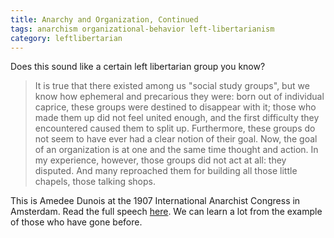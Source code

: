 ```yaml
---
title: Anarchy and Organization, Continued
tags: anarchism organizational-behavior left-libertarianism
category: leftlibertarian
---
```

Does this sound like a certain left libertarian group you know?

> It is true that there existed among us "social study groups", but we know how ephemeral and precarious they were: born out of individual caprice, these groups were destined to disappear with it; those who made them up did not feel united enough, and the first difficulty they encountered caused them to split up. Furthermore, these groups do not seem to have ever had a clear notion of their goal. Now, the goal of an organization is at one and the same time thought and action. In my experience, however, those groups did not act at all: they disputed. And many reproached them for building all those little chapels, those talking shops.

This is Amedee Dunois at the 1907 International Anarchist Congress in Amsterdam. Read the full speech [here](http://robertgraham.wordpress.com/anarchy-and-organization-the-debate-at-the-1907-international-anarchist-congress/). We can learn a lot from the example of those who have gone before.